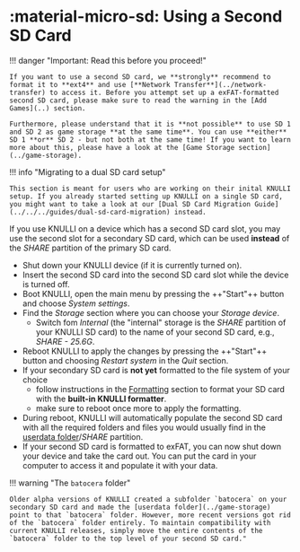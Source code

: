 # :material-micro-sd: Using a Second SD Card

!!! danger "Important:  Read this before you proceed!"

    If you want to use a second SD card, we **strongly** recommend to format it to **ext4** and use [**Network Transfer**](../network-transfer) to access it. Before you attempt set up a exFAT-formatted second SD card, please make sure to read the warning in the [Add Games](..) section.
    
    Furthermore, please understand that it is **not possible** to use SD 1 and SD 2 as game storage **at the same time**. You can use **either** SD 1 **or** SD 2 - but not both at the same time! If you want to learn more about this, please have a look at the [Game Storage section](../game-storage).

!!! info "Migrating to a dual SD card setup"

    This section is meant for users who are working on their inital KNULLI setup. If you already started setting up KNULLI on a single SD card, you might want to take a look at our [Dual SD Card Migration Guide](../../../guides/dual-sd-card-migration) instead.

If you use KNULLI on a device which has a second SD card slot, you may use the second slot for a secondary SD card, which can be used **instead** of the *SHARE* partition of the primary SD card.

* Shut down your KNULLI device (if it is currently turned on).
* Insert the second SD card into the second SD card slot while the device is turned off.
* Boot KNULLI, open the main menu by pressing the ++"Start"++ button and choose *System settings*.
* Find the *Storage* section where you can choose your *Storage device*.
    * Switch fom *Internal* (the "internal" storage is the *SHARE* partition of your KNULLI SD card) to the name of your second SD card, e.g., *SHARE - 25.6G*.
* Reboot KNULLI to apply the changes by pressing the ++"Start"++ button and choosing *Restart system* in the *Quit* section.
* If your secondary SD card is **not yet** formatted to the file system of your choice
    * follow instructions in the [Formatting](../formatting) section to format your SD card with the **built-in KNULLI formatter**.
    * make sure to reboot once more to apply the formatting.
* During reboot, KNULLI will automatically populate the second SD card with all the required folders and files you would usually find in the [userdata folder](../game-storage)/*SHARE* partition.
* If your second SD card is formatted to exFAT, you can now shut down your device and take the card out. You can put the card in your computer to access it and populate it with your data.

!!! warning "The `batocera` folder"

    Older alpha versions of KNULLI created a subfolder `batocera` on your secondary SD card and made the [userdata folder](../game-storage) point to that `batocera` folder. However, more recent versions got rid of the `batocera` folder entirely. To maintain compatibility with current KNULLI releases, simply move the entire contents of the `batocera` folder to the top level of your second SD card."
